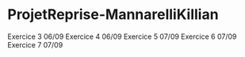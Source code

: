 # ProjetReprise-MannarelliKillian
Exercice 3 06/09
Exercice 4 06/09
Exercice 5 07/09
Exercice 6 07/09
Exercice 7 07/09
